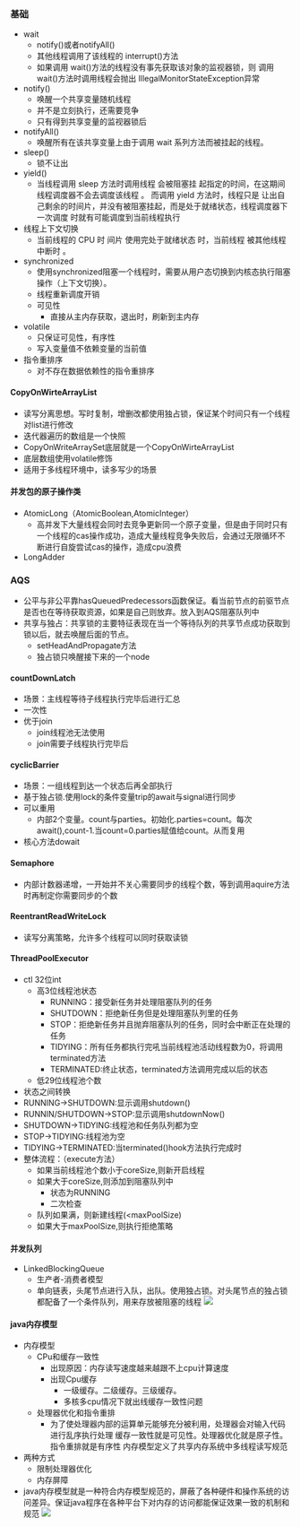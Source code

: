 ### 基础
 - wait
   -  notify()或者notifyAll()
   -  其他线程调用了该线程的 interrupt()方法
   - 如果调用 wait()方法的线程没有事先获取该对象的监视器锁，则 调用 wait()方法时调用线程会抛出 IllegalMonitorStateException异常
 - notify()
   - 唤醒一个共享变量随机线程
   - 并不是立刻执行，还需要竞争
   - 只有得到共享变量的监视器锁后
 - notifyAll()
   - 唤醒所有在该共享变量上由于调用 wait 系列方法而被挂起的线程。
 - sleep()
   - 锁不让出
 - yield()
   - 当线程调用 sleep 方法时调用线程 会被阻塞挂 起指定的时间，在这期间线程调度器不会去调度该线程 。 而调用 yield 方法时，线程只是 让出自己剩余的时间片，并没有被阻塞挂起，而是处于就绪状态，线程调度器下 一次调度 时就有可能调度到当前线程执行 
- 线程上下文切换
  - 当前线程的 CPU 时 间片 使用完处于就绪状态 时，当前线程 被其他线程中断时 。
- synchronized
  - 使用synchronized阻塞一个线程时，需要从用户态切换到内核态执行阻塞操作（上下文切换）。
  - 线程重新调度开销
  - 可见性
     - 直接从主内存获取，退出时，刷新到主内存
- volatile
  - 只保证可见性，有序性
  - 写入变量值不依赖变量的当前值
- 指令重排序
  - 对不存在数据依赖性的指令重排序
#### CopyOnWirteArrayList
- 读写分离思想。写时复制，增删改都使用独占锁，保证某个时间只有一个线程对list进行修改
- 迭代器遍历的数组是一个快照
- CopyOnWriteArraySet底层就是一个CopyOnWirteArrayList
- 底层数组使用volatile修饰
- 适用于多线程环境中，读多写少的场景
#### 并发包的原子操作类
- AtomicLong（AtomicBoolean,AtomicInteger）
  - 高并发下大量线程会同时去竞争更新同一个原子变量，但是由于同时只有一个线程的cas操作成功，造成大量线程竞争失败后，会通过无限循环不断进行自旋尝试cas的操作，造成cpu浪费
- LongAdder
### AQS
- 公平与非公平靠hasQueuedPredecessors函数保证。看当前节点的前驱节点是否也在等待获取资源，如果是自己则放弃。放入到AQS阻塞队列中
- 共享与独占：共享锁的主要特征表现在当一个等待队列的共享节点成功获取到锁以后，就去唤醒后面的节点。
  - setHeadAndPropagate方法
  - 独占锁只唤醒接下来的一个node
#### countDownLatch
- 场景：主线程等待子线程执行完毕后进行汇总
- 一次性
- 优于join
   - join线程池无法使用
   - join需要子线程执行完毕后
#### cyclicBarrier
- 场景：一组线程到达一个状态后再全部执行
- 基于独占锁.使用lock的条件变量trip的await与signal进行同步
- 可以重用
  - 内部2个变量。count与parties。初始化.parties=count。每次await(),count-1.当count=0.parties赋值给count。从而复用
- 核心方法dowait
#### Semaphore
- 内部计数器递增，一开始并不关心需要同步的线程个数，等到调用aquire方法时再制定你需要同步的个数
#### ReentrantReadWriteLock
- 读写分离策略，允许多个线程可以同时获取读锁
#### ThreadPoolExecutor
- ctl 32位int
  - 高3位线程池状态
    - RUNNING：接受新任务并处理阻塞队列的任务
    - SHUTDOWN：拒绝新任务但是处理阻塞队列里的任务
    - STOP：拒绝新任务并且抛弃阻塞队列的任务，同时会中断正在处理的任务
    - TIDYING：所有任务都执行完吼当前线程池活动线程数为0，将调用terminated方法
    - TERMINATED:终止状态，terminated方法调用完成以后的状态 
  - 低29位线程池个数
- 状态之间转换
 - RUNNING->SHUTDOWN:显示调用shutdown()
 - RUNNIN/SHUTDOWN->STOP:显示调用shutdownNow()
 - SHUTDOWN->TIDYING:线程池和任务队列都为空
 - STOP->TIDYING:线程池为空
 - TIDYING->TERMINATED:当terminated()hook方法执行完成时
- 整体流程：（execute方法）
  - 如果当前线程池个数小于coreSize,则新开启线程
  - 如果大于coreSize,则添加到阻塞队列中
    - 状态为RUNNING
    - 二次检查
  - 队列如果满，则新建线程(<maxPoolSize)
  - 如果大于maxPoolSize,则执行拒绝策略
#### 并发队列
- LinkedBlockingQueue
  - 生产者-消费者模型
  - 单向链表，头尾节点进行入队，出队。使用独占锁。对头尾节点的独占锁都配备了一个条件队列，用来存放被阻塞的线程
  ![](https://i.loli.net/2019/10/21/zNC7cZPbr6QFHi4.png)
#### java内存模型
- 内存模型
  - CPu和缓存一致性
    - 出现原因：内存读写速度越来越跟不上cpu计算速度
    - 出现Cpu缓存
      - 一级缓存。二级缓存。三级缓存。
      - 多核多cpu情况下就出线缓存一致性问题
  - 处理器优化和指令重排
    - 为了使处理器内部的运算单元能够充分被利用，处理器会对输入代码进行乱序执行处理
缓存一致性就是可见性。处理器优化就是原子性。指令重排就是有序性
内存模型定义了共享内存系统中多线程读写规范
- 两种方式
  - 限制处理器优化
  - 内存屏障
- java内存模型就是一种符合内存模型规范的，屏蔽了各种硬件和操作系统的访问差异。保证java程序在各种平台下对内存的访问都能保证效果一致的机制和规范
![](https://i.loli.net/2019/11/11/nWEMVxGDAgj4UXT.png)